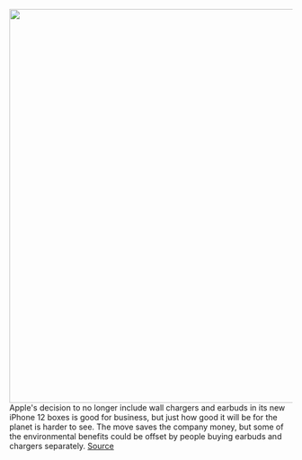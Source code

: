 <img src='https://cdn.vox-cdn.com/thumbor/j-5hdWeD483EJ_hlceJzCUcDrTM=/0x0:3328x3100/1200x800/filters:focal(1398x1284:1930x1816)/cdn.vox-cdn.com/uploads/chorus_image/image/67643463/1229069000.jpg.0.jpg' width='700px' /><br/>
Apple's decision to no longer include wall chargers and earbuds in its new iPhone 12 boxes is good for business, but just how good it will be for the planet is harder to see. The move saves the company money, but some of the environmental benefits could be offset by people buying earbuds and chargers separately.
<a href='https://www.theverge.com/2020/10/16/21519466/apple-iphone-12-chargers-airpods-greenhouse-gas-emissions-e-waste'> Source <a/>